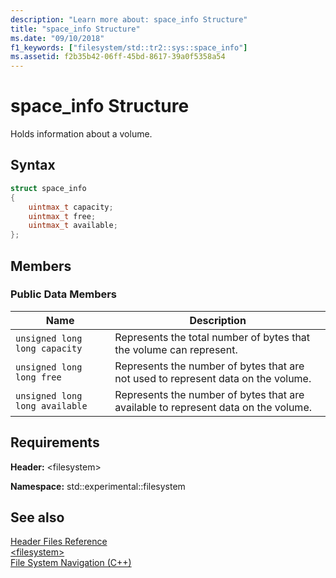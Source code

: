 ```yaml
---
description: "Learn more about: space_info Structure"
title: "space_info Structure"
ms.date: "09/10/2018"
f1_keywords: ["filesystem/std::tr2::sys::space_info"]
ms.assetid: f2b35b42-06ff-45bd-8617-39a0f5358a54
---
```

# space_info Structure

Holds information about a volume.

## Syntax

```cpp
struct space_info
{
    uintmax_t capacity;
    uintmax_t free;
    uintmax_t available;
};
```

## Members

### Public Data Members

|Name|Description|
|----------|-----------------|
|`unsigned long long capacity`|Represents the total number of bytes that the volume can represent.|
|`unsigned long long free`|Represents the number of bytes that are not used to represent data on the volume.|
|`unsigned long long available`|Represents the number of bytes that are available to represent data on the volume.|

## Requirements

**Header:** \<filesystem>

**Namespace:** std::experimental::filesystem

## See also

[Header Files Reference](../standard-library/cpp-standard-library-header-files.md)\
[\<filesystem>](../standard-library/filesystem.md)\
[File System Navigation (C++)](../standard-library/file-system-navigation.md)
